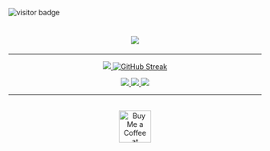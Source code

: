 ![visitor badge](https://visitor-badge.laobi.icu/badge?page_id=jwenjian.visitor-badge&format=true)

<h1 align="center">
    <img src="https://readme-typing-svg.herokuapp.com/?font=Righteous&size=40&center=true&vCenter=true&width=500&height=70&duration=4000&lines=Hey+there!+👀;+I'm+SrymC+/+BER!;" />
</h1>

<hr/>
<p align="center">
  <a href="https://skillicons.dev">
    <img src="https://skillicons.dev/icons?i=arduino,cs,c,css,discord,figma,gmail,lua,py,vscode" />
  </a>
  <a href="https://git.io/streak-stats"><img src="https://streak-stats.demolab.com?user=srymcfear&theme=tokyonight&hide_border=true&border_radius=6.5&locale=tr&date_format=M%20j%5B%2C%20Y%5D&card_width=500" alt="GitHub Streak" /></a>

</p>

<div align="center"> 
  <a href="mailto:srym.fear@gmail.com">
    <img src="https://img.shields.io/badge/Gmail-333333?style=for-the-badge&logo=gmail&logoColor=red" />
  </a>
  <a href="https://discord.gg/ZbwFeuea6U" target="_blank">
    <img src="https://img.shields.io/badge/Discord-5865F2?style=for-the-badge&logo=discord&logoColor=white target="_blank" />
  </a>
  <a href="https://fiver.com" target="_blank">
     <img src="https://img.shields.io/badge/fiverr-1DBF73?style=for-the-badge&logo=fiverr&logoColor=white target="_blank" /> <!-- sqlite, safari, google-chrome are other good icon options -->
  </a>
</div>

<hr/>

<br/>

<div align="center">
<a href='https://buymeacoffee.com/srymc' target='_blank'><img height='64' style='border:0px;height:64px;' src='https://storage.ko-fi.com/cdn/kofi1.png?v=3' border='0' alt='Buy Me a Coffee at buymeacoffee.com' /></a>
</div>

<br/>

